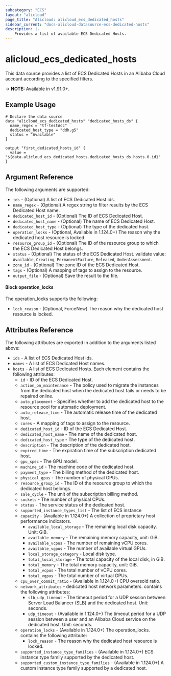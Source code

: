 ```yaml
---
subcategory: "ECS"
layout: "alicloud"
page_title: "Alicloud: alicloud_ecs_dedicated_hosts"
sidebar_current: "docs-alicloud-datasource-ecs-dedicated-hosts"
description: |-
    Provides a list of available ECS Dedicated Hosts.
---
```


# alicloud\_ecs\_dedicated\_hosts

This data source provides a list of ECS Dedicated Hosts in an Alibaba Cloud account according to the specified filters.
 
-> **NOTE:** Available in v1.91.0+.

## Example Usage

```
# Declare the data source
data "alicloud_ecs_dedicated_hosts" "dedicated_hosts_ds" {
  name_regex = "tf-testAcc"
  dedicated_host_type = "ddh.g5"
  status = "Available"
}

output "first_dedicated_hosts_id" {
  value = "${data.alicloud_ecs_dedicated_hosts.dedicated_hosts_ds.hosts.0.id}"
}
```

## Argument Reference

The following arguments are supported:

* `ids` - (Optional) A list of ECS Dedicated Host ids.
* `name_regex` - (Optional) A regex string to filter results by the ECS Dedicated Host name.
* `dedicated_host_id` - (Optional) The ID of ECS Dedicated Host.
* `dedicated_host_name` - (Optional) The name of ECS Dedicated Host.
* `dedicated_host_type` - (Optional) The type of the dedicated host.
* `operation_locks` - (Optional, Available in 1.124.0+) The reason why the dedicated host resource is locked.
* `resource_group_id` - (Optional) The ID of the resource group to which the ECS Dedicated Host belongs.
* `status` - (Optional) The status of the ECS Dedicated Host. validate value: `Available`, `Creating`, `PermanentFailure`, `Released`, `UnderAssessment`.
* `zone_id` - (Optional) The zone ID of the ECS Dedicated Host.
* `tags` - (Optional) A mapping of tags to assign to the resource.
* `output_file` - (Optional) Save the result to the file.

#### Block operation_locks

The operation_locks supports the following: 

* `lock_reason` - (Optional, ForceNew) The reason why the dedicated host resource is locked.

## Attributes Reference

The following attributes are exported in addition to the arguments listed above:

* `ids` -  A list of ECS Dedicated Host ids. 
* `names` -  A list of ECS Dedicated Host names.
* `hosts` - A list of ECS Dedicated Hosts. Each element contains the following attributes:
  * `id` - ID of the ECS Dedicated Host.
  * `action_on_maintenance` - The policy used to migrate the instances from the dedicated host when the dedicated host fails or needs to be repaired online.
  * `auto_placement` - Specifies whether to add the dedicated host to the resource pool for automatic deployment.
  * `auto_release_time` - The automatic release time of the dedicated host.
  * `cores` - A mapping of tags to assign to the resource.
  * `dedicated_host_id` - ID of the ECS Dedicated Host.
  * `dedicated_host_name` - The name of the dedicated host.
  * `dedicated_host_type` - The type of the dedicated host.
  * `description` - The description of the dedicated host.
  * `expired_time` - The expiration time of the subscription dedicated host.
  * `gpu_spec` - The GPU model.
  * `machine_id` - The machine code of the dedicated host.
  * `payment_type` - The billing method of the dedicated host.
  * `physical_gpus` - The number of physical GPUs.
  * `resource_group_id` - The ID of the resource group to which the dedicated host belongs.
  * `sale_cycle` - The unit of the subscription billing method.
  * `sockets` - The number of physical CPUs.
  * `status` - The service status of the dedicated host.
  * `supported_instance_types_list` - The list of ECS instance
  * `capacity` - (Available in 1.124.0+) A collection of proprietary host performance indicators.
    * `available_local_storage` - The remaining local disk capacity. Unit: GiB.
    * `available_memory` - The remaining memory capacity, unit: GiB.
    * `available_vcpus` - The number of remaining vCPU cores.
    * `available_vgpus` - The number of available virtual GPUs.
    * `local_storage_category` - Local disk type.
    * `total_local_storage` - The total capacity of the local disk, in GiB.
    * `total_memory` - The total memory capacity, unit: GiB.
    * `total_vcpus` - The total number of vCPU cores.
    * `total_vgpus` - The total number of virtual GPUs.
  * `cpu_over_commit_ratio` - (Available in 1.124.0+) CPU oversold ratio.
  * `network_attributes` - dedicated host network parameters. contains the following attributes:
    * `slb_udp_timeout` - The timeout period for a UDP session between Server Load Balancer (SLB) and the dedicated host. Unit: seconds.
    * `udp_timeout` - (Available in 1.124.0+) The timeout period for a UDP session between a user and an Alibaba Cloud service on the dedicated host. Unit: seconds.
  * `operation_locks` - (Available in 1.124.0+) The operation_locks. contains the following attribute:
    * `lock_reason` - The reason why the dedicated host resource is locked.
  * `supported_instance_type_families` - (Available in 1.124.0+) ECS instance type family supported by the dedicated host.
  * `supported_custom_instance_type_families` - (Available in 1.124.0+) A custom instance type family supported by a dedicated host.
  
   
    